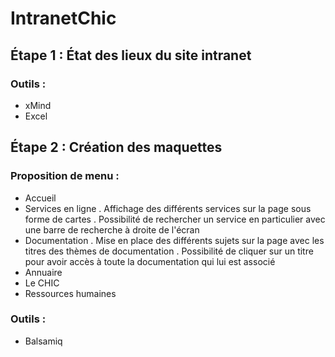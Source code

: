 # IntranetChic

## Étape 1 : État des lieux du site intranet

### Outils :
- xMind
- Excel

## Étape 2 : Création des maquettes

### Proposition de menu :
- Accueil
- Services en ligne
     . Affichage des différents services sur la page sous forme de cartes
     . Possibilité de rechercher un service en particulier avec une barre de recherche à droite de l'écran
- Documentation
     . Mise en place des différents sujets sur la page avec les titres des thèmes de documentation
     . Possibilité de cliquer sur un titre pour avoir accès à toute la documentation qui lui est associé
- Annuaire
- Le CHIC
- Ressources humaines

### Outils : 
- Balsamiq 
